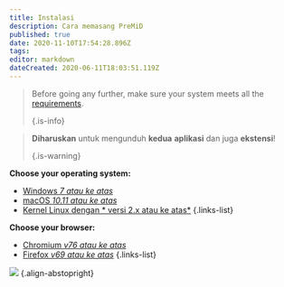 ```yaml
---
title: Instalasi
description: Cara memasang PreMiD
published: true
date: 2020-11-10T17:54:28.896Z
tags:
editor: markdown
dateCreated: 2020-06-11T18:03:51.119Z
---
```


> Before going any further, make sure your system meets all the [requirements](/install/requirements). 
> 
> {.is-info}

> **Diharuskan** untuk mengunduh **kedua** **aplikasi** dan juga **ekstensi**! 
> 
> {.is-warning}

**Choose your operating system:**
- [Windows *7 atau ke atas*](/install/windows)
- [macOS *10.11 atau ke atas*](/install/macos)
- [Kernel Linux dengan * versi 2.x atau ke atas*](/install/linux)
{.links-list}

**Choose your browser:**
- [Chromium *v76 atau ke atas*](/install/chromium)
- [Firefox *v69 atau ke atas*](/install/firefox)
{.links-list}

![](https://a.icons8.com/ajlQdsfa/FZhYWV/svg.svg) {.align-abstopright}